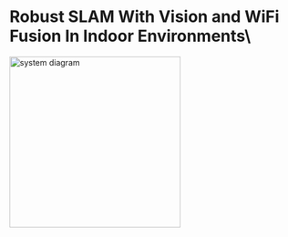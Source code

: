 # Robust SLAM With Vision and WiFi Fusion In Indoor Environments\
<img width="300" alt="system diagram" src="https://user-images.githubusercontent.com/62415378/215274519-4fd1168c-3277-4643-96f8-3c62c8230de2.png">
